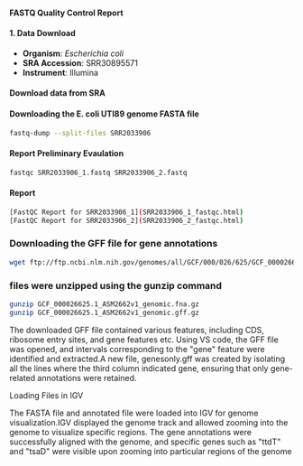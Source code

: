 #### FASTQ Quality Control Report

#### 1. Data Download
   - **Organism**: *Escherichia coli*
   - **SRA Accession**: SRR30895571
   - **Instrument**: Illumina


#### Download data from SRA

#### Downloading the E. coli UTI89 genome FASTA file
```bash
fastq-dump --split-files SRR2033906
```

#### Report Preliminary Evaulation
```bash
fastqc SRR2033906_1.fastq SRR2033906_2.fastq
```
#### Report

```bash
[FastQC Report for SRR2033906_1](SRR2033906_1_fastqc.html)
[FastQC Report for SRR2033906_2](SRR2033906_2_fastqc.html)
```

### Downloading the GFF file for gene annotations

```bash
wget ftp://ftp.ncbi.nlm.nih.gov/genomes/all/GCF/000/026/625/GCF_000026625.1_ASM2662v1_genomic.gff.gz
```
### files were unzipped using the gunzip command

```bash
gunzip GCF_000026625.1_ASM2662v1_genomic.fna.gz
gunzip GCF_000026625.1_ASM2662v1_genomic.gff.gz
```

The downloaded GFF file contained various features, including CDS, ribosome entry sites, and gene features etc. Using VS code, the GFF file was opened, and intervals corresponding to the "gene" feature were identified and extracted.A new file, genesonly.gff was created by isolating all the lines where the third column indicated gene, ensuring that only gene-related annotations were retained.


Loading Files in IGV 

The FASTA file and annotated file were loaded into IGV for genome visualization.IGV displayed the genome track and allowed zooming into the genome to visualize specific regions. The gene annotations were successfully aligned with the genome, and specific genes such as "ttdT" and "tsaD" were visible upon zooming into particular regions of the genome

